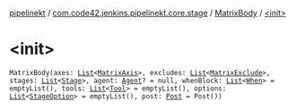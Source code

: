 [pipelinekt](../../index.md) / [com.code42.jenkins.pipelinekt.core.stage](../index.md) / [MatrixBody](index.md) / [&lt;init&gt;](./-init-.md)

# &lt;init&gt;

`MatrixBody(axes: `[`List`](https://kotlinlang.org/api/latest/jvm/stdlib/kotlin.collections/-list/index.html)`<`[`MatrixAxis`](../-matrix-axis/index.md)`>, excludes: `[`List`](https://kotlinlang.org/api/latest/jvm/stdlib/kotlin.collections/-list/index.html)`<`[`MatrixExclude`](../-matrix-exclude/index.md)`>, stages: `[`List`](https://kotlinlang.org/api/latest/jvm/stdlib/kotlin.collections/-list/index.html)`<`[`Stage`](../-stage/index.md)`>, agent: `[`Agent`](../../com.code42.jenkins.pipelinekt.core/-agent.md)`? = null, whenBlock: `[`List`](https://kotlinlang.org/api/latest/jvm/stdlib/kotlin.collections/-list/index.html)`<`[`When`](../../com.code42.jenkins.pipelinekt.core/-when.md)`> = emptyList(), tools: `[`List`](https://kotlinlang.org/api/latest/jvm/stdlib/kotlin.collections/-list/index.html)`<`[`Tool`](../../com.code42.jenkins.pipelinekt.core/-tool.md)`> = emptyList(), options: `[`List`](https://kotlinlang.org/api/latest/jvm/stdlib/kotlin.collections/-list/index.html)`<`[`StageOption`](../../com.code42.jenkins.pipelinekt.core/-stage-option.md)`> = emptyList(), post: `[`Post`](../../com.code42.jenkins.pipelinekt.core/-post/index.md)` = Post())`